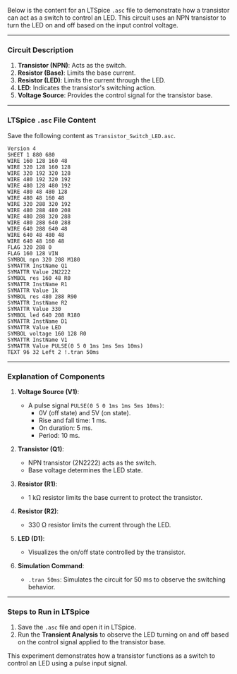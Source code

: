 Below is the content for an LTSpice `.asc` file to demonstrate how a transistor can act as a switch to control an LED. This circuit uses an NPN transistor to turn the LED on and off based on the input control voltage.

---

### Circuit Description
1. **Transistor (NPN)**: Acts as the switch.
2. **Resistor (Base)**: Limits the base current.
3. **Resistor (LED)**: Limits the current through the LED.
4. **LED**: Indicates the transistor's switching action.
5. **Voltage Source**: Provides the control signal for the transistor base.

---

### LTSpice `.asc` File Content

Save the following content as `Transistor_Switch_LED.asc`.

```plaintext
Version 4
SHEET 1 880 680
WIRE 160 128 160 48
WIRE 320 128 160 128
WIRE 320 192 320 128
WIRE 480 192 320 192
WIRE 480 128 480 192
WIRE 480 48 480 128
WIRE 480 48 160 48
WIRE 320 288 320 192
WIRE 480 288 480 208
WIRE 480 288 320 288
WIRE 480 288 640 288
WIRE 640 288 640 48
WIRE 640 48 480 48
WIRE 640 48 160 48
FLAG 320 288 0
FLAG 160 128 VIN
SYMBOL npn 320 208 M180
SYMATTR InstName Q1
SYMATTR Value 2N2222
SYMBOL res 160 48 R0
SYMATTR InstName R1
SYMATTR Value 1k
SYMBOL res 480 288 R90
SYMATTR InstName R2
SYMATTR Value 330
SYMBOL led 640 208 R180
SYMATTR InstName D1
SYMATTR Value LED
SYMBOL voltage 160 128 R0
SYMATTR InstName V1
SYMATTR Value PULSE(0 5 0 1ms 1ms 5ms 10ms)
TEXT 96 32 Left 2 !.tran 50ms
```

---

### Explanation of Components

1. **Voltage Source (V1)**:
   - A pulse signal `PULSE(0 5 0 1ms 1ms 5ms 10ms)`:
     - 0V (off state) and 5V (on state).
     - Rise and fall time: 1 ms.
     - On duration: 5 ms.
     - Period: 10 ms.

2. **Transistor (Q1)**:
   - NPN transistor (2N2222) acts as the switch.
   - Base voltage determines the LED state.

3. **Resistor (R1)**:
   - 1 kΩ resistor limits the base current to protect the transistor.

4. **Resistor (R2)**:
   - 330 Ω resistor limits the current through the LED.

5. **LED (D1)**:
   - Visualizes the on/off state controlled by the transistor.

6. **Simulation Command**:
   - `.tran 50ms`: Simulates the circuit for 50 ms to observe the switching behavior.

---

### Steps to Run in LTSpice

1. Save the `.asc` file and open it in LTSpice.
2. Run the **Transient Analysis** to observe the LED turning on and off based on the control signal applied to the transistor base.

This experiment demonstrates how a transistor functions as a switch to control an LED using a pulse input signal.
